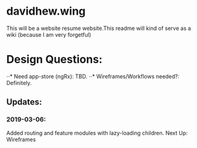 # davidhew.wing
This will be a website resume website.This readme will kind of serve as a wiki (because I am very forgetful)

# Design Questions:
⋅⋅* Need app-store (ngRx): TBD.
⋅⋅* Wireframes/Workflows needed?: Definitely.

## Updates:
### 2019-03-06:
Added routing and feature modules with lazy-loading children.
Next Up: 
Wireframes
